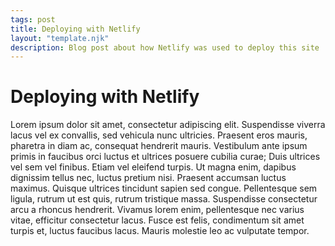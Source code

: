 ```yaml
---
tags: post
title: Deploying with Netlify
layout: "template.njk"
description: Blog post about how Netlify was used to deploy this site
---
```


# Deploying with Netlify

Lorem ipsum dolor sit amet, consectetur adipiscing elit. Suspendisse viverra lacus vel ex convallis, sed vehicula nunc ultricies. Praesent eros mauris, pharetra in diam ac, consequat hendrerit mauris. Vestibulum ante ipsum primis in faucibus orci luctus et ultrices posuere cubilia curae; Duis ultrices vel sem vel finibus. Etiam vel eleifend turpis. Ut magna enim, dapibus dignissim tellus nec, luctus pretium nisi. Praesent accumsan luctus maximus. Quisque ultrices tincidunt sapien sed congue. Pellentesque sem ligula, rutrum ut est quis, rutrum tristique massa. Suspendisse consectetur arcu a rhoncus hendrerit. Vivamus lorem enim, pellentesque nec varius vitae, efficitur consectetur lacus. Fusce est felis, condimentum sit amet turpis et, luctus faucibus lacus. Mauris molestie leo ac vulputate tempor.